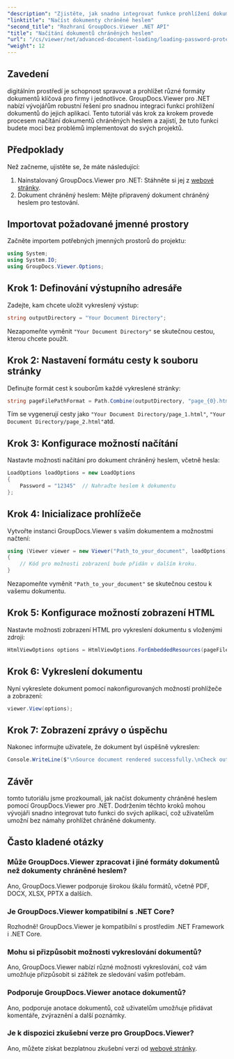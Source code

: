 ```yaml
---
"description": "Zjistěte, jak snadno integrovat funkce prohlížení dokumentů do vašich .NET aplikací pomocí GroupDocs.Viewer. Tento tutoriál poskytuje komplexní podrobný návod."
"linktitle": "Načíst dokumenty chráněné heslem"
"second_title": "Rozhraní GroupDocs.Viewer .NET API"
"title": "Načítání dokumentů chráněných heslem"
"url": "/cs/viewer/net/advanced-document-loading/loading-password-protected-document/"
"weight": 12
---
```


## Zavedení

digitálním prostředí je schopnost spravovat a prohlížet různé formáty dokumentů klíčová pro firmy i jednotlivce. GroupDocs.Viewer pro .NET nabízí vývojářům robustní řešení pro snadnou integraci funkcí prohlížení dokumentů do jejich aplikací. Tento tutoriál vás krok za krokem provede procesem načítání dokumentů chráněných heslem a zajistí, že tuto funkci budete moci bez problémů implementovat do svých projektů.

## Předpoklady

Než začneme, ujistěte se, že máte následující:

1. Nainstalovaný GroupDocs.Viewer pro .NET: Stáhněte si jej z [webové stránky](https://releases.groupdocs.com/viewer/net/).
2. Dokument chráněný heslem: Mějte připravený dokument chráněný heslem pro testování.

## Importovat požadované jmenné prostory

Začněte importem potřebných jmenných prostorů do projektu:

```csharp
using System;
using System.IO;
using GroupDocs.Viewer.Options;
```

## Krok 1: Definování výstupního adresáře

Zadejte, kam chcete uložit vykreslený výstup:

```csharp
string outputDirectory = "Your Document Directory";
```
Nezapomeňte vyměnit `"Your Document Directory"` se skutečnou cestou, kterou chcete použít.

## Krok 2: Nastavení formátu cesty k souboru stránky

Definujte formát cest k souborům každé vykreslené stránky:

```csharp
string pageFilePathFormat = Path.Combine(outputDirectory, "page_{0}.html");
```

Tím se vygenerují cesty jako `"Your Document Directory/page_1.html"`, `"Your Document Directory/page_2.html"`atd.

## Krok 3: Konfigurace možností načítání

Nastavte možnosti načítání pro dokument chráněný heslem, včetně hesla:

```csharp
LoadOptions loadOptions = new LoadOptions
{
    Password = "12345"  // Nahraďte heslem k dokumentu
};
```

## Krok 4: Inicializace prohlížeče

Vytvořte instanci GroupDocs.Viewer s vaším dokumentem a možnostmi načtení:

```csharp
using (Viewer viewer = new Viewer("Path_to_your_document", loadOptions))
{
    // Kód pro možnosti zobrazení bude přidán v dalším kroku.
}
```
Nezapomeňte vyměnit `"Path_to_your_document"` se skutečnou cestou k vašemu dokumentu.

## Krok 5: Konfigurace možností zobrazení HTML

Nastavte možnosti zobrazení HTML pro vykreslení dokumentu s vloženými zdroji:

```csharp
HtmlViewOptions options = HtmlViewOptions.ForEmbeddedResources(pageFilePathFormat);
```

## Krok 6: Vykreslení dokumentu

Nyní vykreslete dokument pomocí nakonfigurovaných možností prohlížeče a zobrazení:

```csharp
viewer.View(options);
```

## Krok 7: Zobrazení zprávy o úspěchu

Nakonec informujte uživatele, že dokument byl úspěšně vykreslen:

```csharp
Console.WriteLine($"\nSource document rendered successfully.\nCheck output in {outputDirectory}.");
```

## Závěr

tomto tutoriálu jsme prozkoumali, jak načíst dokumenty chráněné heslem pomocí GroupDocs.Viewer pro .NET. Dodržením těchto kroků mohou vývojáři snadno integrovat tuto funkci do svých aplikací, což uživatelům umožní bez námahy prohlížet chráněné dokumenty.

## Často kladené otázky

### Může GroupDocs.Viewer zpracovat i jiné formáty dokumentů než dokumenty chráněné heslem?

Ano, GroupDocs.Viewer podporuje širokou škálu formátů, včetně PDF, DOCX, XLSX, PPTX a dalších.

### Je GroupDocs.Viewer kompatibilní s .NET Core?

Rozhodně! GroupDocs.Viewer je kompatibilní s prostředím .NET Framework i .NET Core.

### Mohu si přizpůsobit možnosti vykreslování dokumentů?

Ano, GroupDocs.Viewer nabízí různé možnosti vykreslování, což vám umožňuje přizpůsobit si zážitek ze sledování vašim potřebám.

### Podporuje GroupDocs.Viewer anotace dokumentů?

Ano, podporuje anotace dokumentů, což uživatelům umožňuje přidávat komentáře, zvýraznění a další poznámky.

### Je k dispozici zkušební verze pro GroupDocs.Viewer?

Ano, můžete získat bezplatnou zkušební verzi od [webové stránky](https://releases.groupdocs.com/).